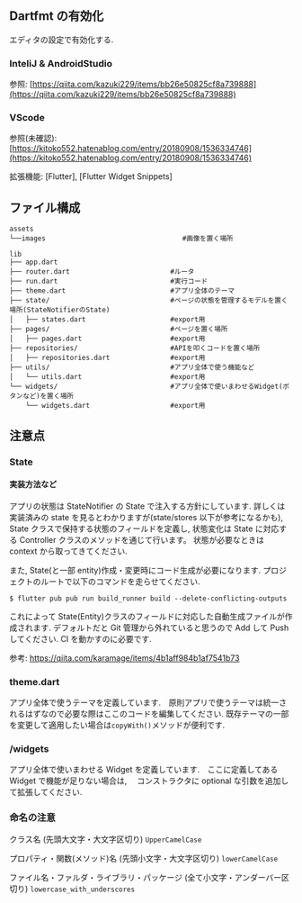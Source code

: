 ## Dartfmt の有効化

エディタの設定で有効化する.

### InteliJ & AndroidStudio

参照: [https://qiita.com/kazuki229/items/bb26e50825cf8a739888](https://qiita.com/kazuki229/items/bb26e50825cf8a739888)

### VScode

参照(未確認): [https://kitoko552.hatenablog.com/entry/20180908/1536334746](https://kitoko552.hatenablog.com/entry/20180908/1536334746)

拡張機能: [Flutter], [Flutter Widget Snippets]

## ファイル構成

```
assets
└──images                                  #画像を置く場所

lib
├── app.dart
├── router.dart                         #ルータ
├── run.dart                            #実行コード
├── theme.dart                          #アプリ全体のテーマ
├── state/                              #ページの状態を管理するモデルを置く場所(StateNotifierのState)
│   ├── states.dart                     #export用
├── pages/                              #ページを置く場所
│   ├── pages.dart                      #export用
├── repositories/                       #APIを叩くコードを置く場所
│   ├── repositories.dart               #export用
├── utils/                              #アプリ全体で使う機能など
│   └── utils.dart                      #export用
└── widgets/                            #アプリ全体で使いまわせるWidget(ボタンなど)を置く場所
    └── widgets.dart                    #export用
```

## 注意点

### State

#### 実装方法など

アプリの状態は StateNotifier の State で注入する方針にしています. 詳しくは実装済みの state を見るとわかりますが(state/stores 以下が参考になるかも),
State クラスで保持する状態のフィールドを定義し, 状態変化は State に対応する Controller クラスのメソッドを通じて行います。
状態が必要なときは context から取ってきてください.

また, State(と一部 entity)作成・変更時にコード生成が必要になります. プロジェクトのルートで以下のコマンドを走らせてください.

```
$ flutter pub pub run build_runner build --delete-conflicting-outputs
```

これによって State(Entity)クラスのフィールドに対応した自動生成ファイルが作成されます.
デフォルトだと Git 管理から外れていると思うので Add して Push してください. CI を動かすのに必要です.

参考: https://qiita.com/karamage/items/4b1aff984b1af7541b73

### theme.dart

アプリ全体で使うテーマを定義しています.　原則アプリで使うテーマは統一されるはずなので必要な際はここのコードを編集してください.
既存テーマの一部を変更して適用したい場合は`copyWith()`メソッドが便利です.

### /widgets

アプリ全体で使いまわせる Widget を定義しています.　ここに定義してある Widget で機能が足りない場合は,　
コンストラクタに optional な引数を追加して拡張してください.

### 命名の注意

クラス名
(先頭大文字・大文字区切り)
`UpperCamelCase`

プロパティ・関数(メソッド)名
(先頭小文字・大文字区切り)
`lowerCamelCase`

ファイル名・ファルダ・ライブラリ・パッケージ
(全て小文字・アンダーバー区切り)
`lowercase_with_underscores`
